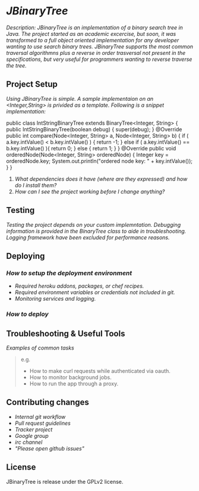 # _JBinaryTree_

_Description: JBinaryTree is an implementation of a binary search tree in Java. The project started as an academic excercise, but soon, it was transformed to a full object oriented implementation for any developer wanting to use search binary trees. JBinaryTree supports the most common traversal algorithmns plus a reverse in order trasversal not present in the specifications, but very useful for programmers wanting to reverse traverse the tree._

## Project Setup

_Using JBinaryTree is simple. A sample implementaion on an <Integer,String> is privided as a template. Following is a snippet implementation:_

  public class IntStringBinaryTree extends BinaryTree<Integer, String> {
	public IntStringBinaryTree(boolean debug) {
		super(debug);
	}
	@Override
	public int compare(Node<Integer, String> a, Node<Integer, String> b) {
		if ( a.key.intValue() < b.key.intValue() ) {
			return -1;
		} else if ( a.key.intValue() == b.key.intValue() ){
			return 0;
		} else {
			return 1;
		}
	}
	@Override
	public void orderedNode(Node<Integer, String> orderedNode) {
		Integer key = orderedNode.key;
		System.out.println("ordered node key: " + key.intValue());
	}
  }

1. _What dependencies does it have (where are they expressed) and how do I install them?_
2. _How can I see the project working before I change anything?_

## Testing

_Testing the project depends on your custom implemntation. Debugging information is provided in the BinaryTree class to aide in troubleshooting. Logging framework have been excluded for performance reasons._

## Deploying

### _How to setup the deployment environment_

- _Required heroku addons, packages, or chef recipes._
- _Required environment variables or credentials not included in git._
- _Monitoring services and logging._

### _How to deploy_

## Troubleshooting & Useful Tools

_Examples of common tasks_

> e.g.
> 
> - How to make curl requests while authenticated via oauth.
> - How to monitor background jobs.
> - How to run the app through a proxy.

## Contributing changes

- _Internal git workflow_
- _Pull request guidelines_
- _Tracker project_
- _Google group_
- _irc channel_
- _"Please open github issues"_

## License
JBinaryTree is release under the GPLv2 license.
